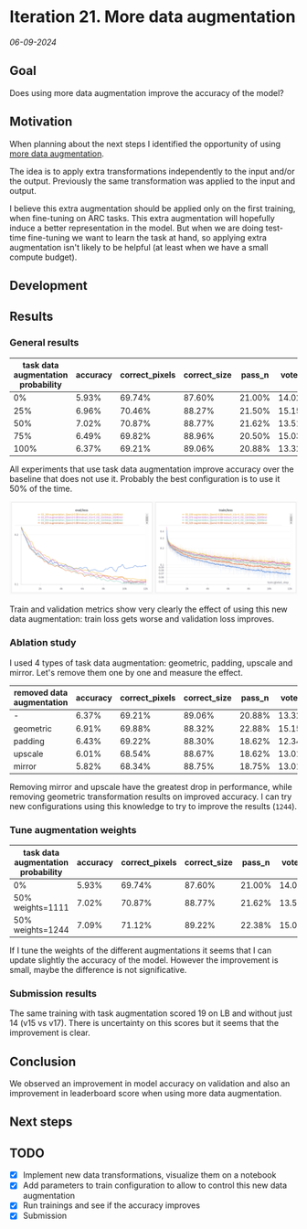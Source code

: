 # Iteration 21. More data augmentation

_06-09-2024_

## Goal

Does using more data augmentation improve the accuracy of the model?

## Motivation

When planning about the next steps I identified the opportunity of using [more data augmentation](Iteration_16_next_steps.md#more-data-augmentation).

The idea is to apply extra transformations independently to the input and/or the output. Previously
the same transformation was applied to the input and output.

I believe this extra augmentation should be applied only on the first training, when fine-tuning on ARC tasks.
This extra augmentation will hopefully induce a better representation in the model. But when we are doing
test-time fine-tuning we want to learn the task at hand, so applying extra augmentation isn't likely to
be helpful (at least when we have a small compute budget).

## Development

## Results

### General results

| task data augmentation probability | accuracy | correct_pixels | correct_size | pass_n | vote_2 |
|------------------------------------|----------|----------------|--------------|--------|--------|
| 0%                                 | 5.93%    | 69.74%         | 87.60%       | 21.00% | 14.02% |
| 25%                                | 6.96%    | 70.46%         | 88.27%       | 21.50% | 15.15% |
| 50%                                | 7.02%    | 70.87%         | 88.77%       | 21.62% | 13.51% |
| 75%                                | 6.49%    | 69.82%         | 88.96%       | 20.50% | 15.03% |
| 100%                               | 6.37%    | 69.21%         | 89.06%       | 20.88% | 13.32% |

All experiments that use task data augmentation improve accuracy over the baseline that does not use it.
Probably the best configuration is to use it 50% of the time.

![train metrics](res/2024-09-09-17-57-28.png)

Train and validation metrics show very clearly the effect of using this new data augmentation: train loss gets worse and validation loss improves.

### Ablation study

I used 4 types of task data augmentation: geometric, padding, upscale and mirror.
Let's remove them one by one and measure the effect.

| removed data augmentation | accuracy | correct_pixels | correct_size | pass_n | vote_2 |
|---------------------------|----------|----------------|--------------|--------|--------|
| -                         | 6.37%    | 69.21%         | 89.06%       | 20.88% | 13.32% |
| geometric                 | 6.91%    | 69.88%         | 88.32%       | 22.88% | 15.15% |
| padding                   | 6.43%    | 69.22%         | 88.30%       | 18.62% | 12.34% |
| upscale                   | 6.01%    | 68.54%         | 88.67%       | 18.62% | 13.01% |
| mirror                    | 5.82%    | 68.34%         | 88.75%       | 18.75% | 13.01% |

Removing mirror and upscale have the greatest drop in performance, while removing geometric transformation
results on improved accuracy. I can try new configurations using this knowledge to try to improve the results (`1244`).

### Tune augmentation weights

| task data augmentation probability | accuracy | correct_pixels | correct_size | pass_n | vote_2 |
|------------------------------------|----------|----------------|--------------|--------|--------|
| 0%                                 | 5.93%    | 69.74%         | 87.60%       | 21.00% | 14.02% |
| 50% weights=1111                   | 7.02%    | 70.87%         | 88.77%       | 21.62% | 13.51% |
| 50% weights=1244                   | 7.09%    | 71.12%         | 89.22%       | 22.38% | 15.03% |

If I tune the weights of the different augmentations it seems that I can update slightly the accuracy of the
model. However the improvement is small, maybe the difference is not significative.

### Submission results

The same training with task augmentation scored 19 on LB and without just 14 (v15 vs v17). There is uncertainty on
this scores but it seems that the improvement is clear.

## Conclusion

We observed an improvement in model accuracy on validation and also an improvement in leaderboard score
when using more data augmentation.

## Next steps

## TODO

- [x] Implement new data transformations, visualize them on a notebook
- [x] Add parameters to train configuration to allow to control this new data augmentation
- [x] Run trainings and see if the accuracy improves
- [x] Submission
